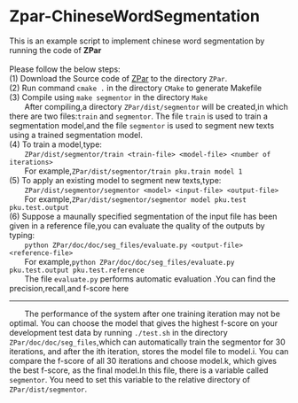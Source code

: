 # Zpar-ChineseWordSegmentation

This is an example script to implement chinese word segmentation by running the code of **ZPar**<br><br>
Please follow the below steps:<br>
(1) Download the Source code of [ZPar](https://github.com/SUTDNLP/ZPar) to the directory `ZPar`.<br>
(2) Run command `cmake .` in the directory `CMake` to generate Makefile<br>
(3) Compile using `make segmentor` in the directory `Make` <br>
&#160; &#160; &#160; &#160;After compiling,a directory `ZPar/dist/segmentor` will be created,in which there are two files:`train` and `segmentor`. The file `train` is used to train a segmentation model,and the file `segmentor` is used to segment new texts using a trained segmentation model.<br>
(4) To train a model,type:<br>
&#160; &#160; &#160; &#160;`ZPar/dist/segmentor/train <train-file> <model-file> <number of iterations>`<br>
&#160; &#160; &#160; &#160;For example,`ZPar/dist/segmentor/train pku.train model 1`<br>
(5) To apply an existing model to segment new texts,type:<br>
&#160; &#160; &#160; &#160;`ZPar/dist/segmentor/segmentor <model> <input-file> <output-file>`<br>
&#160; &#160; &#160; &#160;For example,`ZPar/dist/segmentor/segmentor model pku.test pku.test.output`<br>
(6) Suppose a maunally specified segmentation of the input file has been given in a reference file,you can evaluate the quality of the outputs by typing:<br>
&#160; &#160; &#160; &#160;`python ZPar/doc/doc/seg_files/evaluate.py <output-file> <reference-file>` <br>
&#160; &#160; &#160; &#160;For example,`python ZPar/doc/doc/seg_files/evaluate.py pku.test.output pku.test.reference` <br>
&#160; &#160; &#160; &#160;The file `evaluate.py` performs automatic evaluation .You can find the precision,recall,and f-score here<br>
***
&#160; &#160; &#160; &#160;The performance of the system after one training iteration may not be optimal. You can choose the model that gives the highest f-score on your development test data by running `./test.sh` in the directory `ZPar/doc/doc/seg_files`,which can automatically train the segmentor for 30 iterations, and after the ith iteration, stores the model file to model.i. You can compare the f-score of all 30 iterations and choose model.k, which gives the best f-score, as the final model.In this file, there is a variable called `segmentor`. You need to set this variable to the relative directory of `ZPar/dist/segmentor`.
